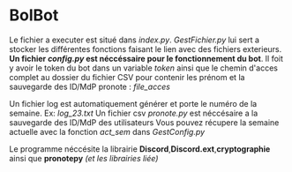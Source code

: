 # BolBot

Le fichier a executer est situé dans *index.py*. *GestFichier.py* lui sert a stocker les différentes fonctions faisant le lien avec des fichiers exterieurs.
**Un fichier *config.py* est néccéssaire pour le fonctionnement du bot**. Il foit y avoir le token du bot dans un variable *token* ainsi que le chemin d'acces complet au dossier du fichier CSV pour contenir les prénom et la sauvegarde des ID/MdP pronote : *file_acces*

Un fichier log est automatiquement générer et porte le numéro de la semaine. Ex: *log_23.txt*
Un fichier csv *pronote.py* est néccésaire a la sauvegarde des ID/MdP des utilisateurs
Vous pouvez récupere la semaine actuelle avec la fonction *act_sem* dans *GestConfig.py*

Le programme néccésite la librairie **Discord**,**Discord.ext**,**cryptographie** ainsi que **pronotepy** *(et les librairies liée)*
